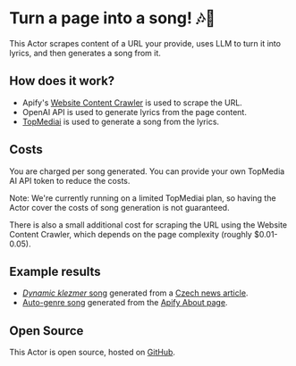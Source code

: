 # Turn a page into a song! 🎶🎸

This Actor scrapes content of a URL your provide, uses LLM to turn it into lyrics, and then generates a song from it.

## How does it work?

- Apify's [Website Content Crawler](https://apify.com/apify/website-content-crawler/input-schema) is used to scrape the URL.
- OpenAI API is used to generate lyrics from the page content.
- [TopMediai](https://www.topmediai.com/) is used to generate a song from the lyrics.

## Costs

You are charged per song generated. You can provide your own TopMedia AI API token to reduce the costs.

Note: We're currently running on a limited TopMediai plan, so having the Actor cover the costs of song generation is not guaranteed.

There is also a small additional cost for scraping the URL using the Website Content Crawler, which depends on the page complexity (roughly $0.01-0.05).

## Example results

- [_Dynamic klezmer_ song](https://api.apify.com/v2/key-value-stores/KNPDwiHWpbV8fv5od/records/song) generated from a [Czech news article](https://www.irozhlas.cz/zpravy-svet/neni-mozne-porad-preslapovat-na-miste-valka-trva-tri-roky-rika-prezident_2502201611_kvr).
- [Auto-genre song](https://api.apify.com/v2/key-value-stores/aXqrrXXCZT3yYUGdR/records/song) generated from the [Apify About page](https://apify.com/about).

## Open Source

This Actor is open source, hosted on [GitHub](https://github.com/Pijukatel/actor-text-summary-song).

